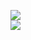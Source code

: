 [![](https://img.shields.io/badge/Made%20With-Github%20Spray-lightgrey.svg?style=for-the-badge&logo=github)](https://github.com/Annihil/github-spray#29467)  
[![](https://i.imgur.com/2DrTn0Z.gif)](https://github.com/Annihil/github-spray)